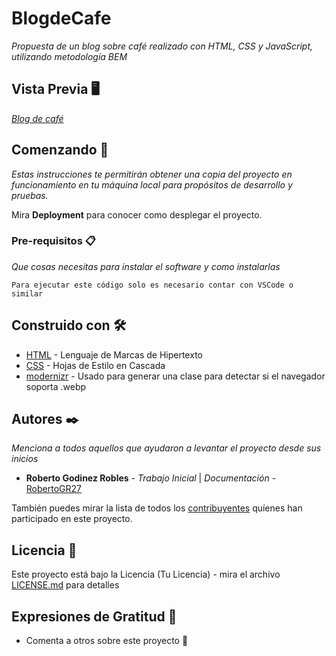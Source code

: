 # BlogdeCafe

_Propuesta de un blog sobre café realizado con HTML, CSS y JavaScript, utilizando metodología BEM_

## Vista Previa :desktop_computer:
_[Blog de café](https://robertogr27.github.io/BlogdeCafe/)_

## Comenzando 🚀

_Estas instrucciones te permitirán obtener una copia del proyecto en funcionamiento en tu máquina local para propósitos de desarrollo y pruebas._

Mira **Deployment** para conocer como desplegar el proyecto.


### Pre-requisitos 📋

_Que cosas necesitas para instalar el software y como instalarlas_

```
Para ejecutar este código solo es necesario contar con VSCode o similar
```

## Construido con 🛠️

* [HTML](https://developer.mozilla.org/es/docs/Web/HTML) - Lenguaje de Marcas de Hipertexto
* [CSS](https://developer.mozilla.org/es/docs/Web/CSS) - Hojas de Estilo en Cascada
* [modernizr](https://modernizr.com/download?webp-setclasses&q=webp) - Usado para generar una clase para detectar si el navegador soporta .webp

## Autores ✒️

_Menciona a todos aquellos que ayudaron a levantar el proyecto desde sus inicios_

* **Roberto Godinez Robles** - *Trabajo Inicial* | *Documentación* - [RobertoGR27](https://github.com/robertogr27)

También puedes mirar la lista de todos los [contribuyentes](https://github.com/robertogr27/BlogdeCafe/contributors) quíenes han participado en este proyecto. 

## Licencia 📄

Este proyecto está bajo la Licencia (Tu Licencia) - mira el archivo [LICENSE.md](LICENSE.md) para detalles

## Expresiones de Gratitud 🎁

* Comenta a otros sobre este proyecto 📢
